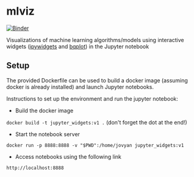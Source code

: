 # mlviz
[![Binder](https://mybinder.org/badge_logo.svg)](https://hub.gke.mybinder.org/user/chakricherukuri-mlviz-a4wuymh2/tree)

Visualizations of machine learning algorithms/models using interactive widgets ([ipywidgets](https://ipywidgets.readthedocs.io/en/latest/examples/Widget%20List.html) and [bqplot](https://bqplot.readthedocs.io/en/latest/)) in the Jupyter notebook

## Setup
The provided Dockerfile can be used to build a docker image (assuming docker is already installed) and launch Jupyter notebooks.

Instructions to set up the environment and run the jupyter notebook:

* Build the docker image

`docker build -t jupyter_widgets:v1 .` (don't forget the dot at the end!)

* Start the notebook server

`docker run -p 8888:8888 -v "$PWD":/home/jovyan jupyter_widgets:v1`

* Access notebooks using the following link

`http://localhost:8888`
